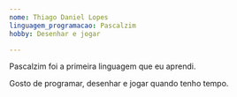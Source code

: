 ```yaml
---
nome: Thiago Daniel Lopes
linguagem_programacao: Pascalzim
hobby: Desenhar e jogar

---
```


Pascalzim foi a primeira linguagem que eu aprendi.

Gosto de programar, desenhar e jogar quando tenho tempo.
